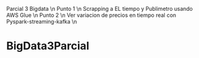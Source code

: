 Parcial 3 Bigdata \n
Punto 1 \n
Scrapping a EL tiempo y Publimetro usando AWS Glue \n
Punto 2 \n
Ver variacion de precios en tiempo real con Pyspark-streaming-kafka \n
# BigData3Parcial
